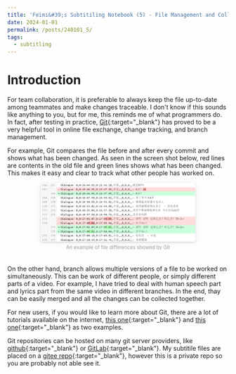 ```yaml
---
title: 'Feimi&#39;s Subtitiling Notebook (5) - File Management and Collaboration'
date: 2024-01-01
permalink: /posts/240101_5/
tags:
  - subtitling
---
```


Introduction
======

For team collaboration, it is preferable to always keep the file up-to-date among teammates and make changes traceable. I don't know if this sounds like anything to you, but for me, this reminds me of what programmers do. In fact, after testing in practice, [Git](https://en.wikipedia.org/wiki/Git){:target="_blank"} has proved to be a very helpful tool in online file exchange, change tracking, and branch management. 

For example, Git compares the file before and after every commit and shows what has been changed. As seen in the screen shot below, red lines are contents in the old file and green lines shows what has been changed. This makes it easy and clear to track what other people has worked on. 

<center>
    <img style="border-radius: 0.3125em;
    box-shadow: 0 2px 4px 0 rgba(34,36,38,.12),0 2px 10px 0 rgba(34,36,38,.08);" 
    src="/images/240101_5_1.png" width="70%" height="70%">
    <br>
    <div style="color:orange; font-size: 0.8em;
    display: inline-block;
    color: #999;
    padding: 2px;">An example of file differences showed by Git</div>
</center>

\
On the other hand, branch allows multiple versions of a file to be worked on simultaneously. This can be work of different people, or simply different parts of a video. For example, I have tried to deal with human speech part and lyrics part from the same video in different branches. In the end, thay can be easily merged and all the changes can be collected together. 

For new users, if you would like to learn more about Git, there are a lot of tutorials available on the internet, [this one](https://www.w3schools.com/git/){:target="_blank"} and [this one](https://learngitbranching.js.org/){:target="_blank"} as two examples.  

Git repositories can be hosted on many git server providers, like [github](https://github.com/){:target="_blank"} or [GitLab](https://about.gitlab.com/){:target="_blank"}. My subtitile files are placed on a [gitee repo](https://gitee.com/ifeimi/akbsub){:target="_blank"}, however this is a private repo so you are probably not able see it. 